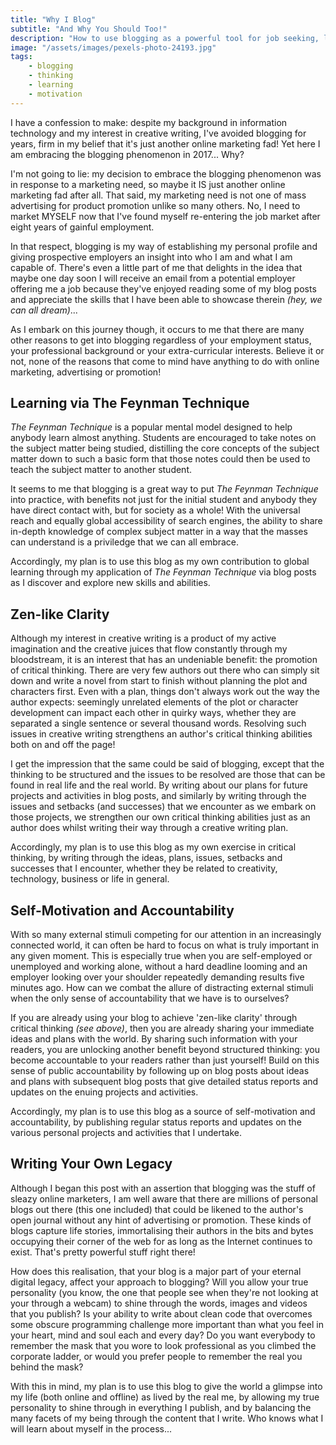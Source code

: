 ```yaml
---
title: "Why I Blog"
subtitle: "And Why You Should Too!"
description: "How to use blogging as a powerful tool for job seeking, learning, critical thinking, self-motivation and accountability"
image: "/assets/images/pexels-photo-24193.jpg"
tags:
    - blogging
    - thinking
    - learning
    - motivation
---
```


I have a confession to make: despite my background in information technology and my interest in creative writing, I've avoided blogging for years, firm in my belief that it's just another online marketing fad! Yet here I am embracing the blogging phenomenon in 2017... Why?

I'm not going to lie: my decision to embrace the blogging phenomenon was in response to a marketing need, so maybe it IS just another online marketing fad after all. That said, my marketing need is not one of mass advertising for product promotion unlike so many others. No, I need to market MYSELF now that I've found myself re-entering the job market after eight years of gainful employment.

In that respect, blogging is my way of establishing my personal profile and giving prospective employers an insight into who I am and what I am capable of. There's even a little part of me that delights in the idea that maybe one day soon I will receive an email from a potential employer offering me a job because they've enjoyed reading some of my blog posts and appreciate the skills that I have been able to showcase therein *(hey, we can all dream)*...

As I embark on this journey though, it occurs to me that there are many other reasons to get into blogging regardless of your employment status, your professional background or your extra-curricular interests. Believe it or not, none of the reasons that come to mind have anything to do with online marketing, advertising or promotion!

## Learning via The Feynman Technique

*The Feynman Technique* is a popular mental model designed to help anybody learn almost anything. Students are encouraged to take notes on the subject matter being studied, distilling the core concepts of the subject matter down to such a basic form that those notes could then be used to teach the subject matter to another student.

It seems to me that blogging is a great way to put *The Feynman Technique* into practice, with benefits not just for the initial student and anybody they have direct contact with, but for society as a whole! With the universal reach and equally global accessibility of search engines, the ability to share in-depth knowledge of complex subject matter in a way that the masses can understand is a priviledge that we can all embrace.

Accordingly, my plan is to use this blog as my own contribution to global learning through my application of *The Feynman Technique* via blog posts as I discover and explore new skills and abilities.

## Zen-like Clarity

Although my interest in creative writing is a product of my active imagination and the creative juices that flow constantly through my bloodstream, it is an interest that has an undeniable benefit: the promotion of critical thinking. There are very few authors out there who can simply sit down and write a novel from start to finish without planning the plot and characters first. Even with a plan, things don't always work out the way the author expects: seemingly unrelated elements of the plot or character development can impact each other in quirky ways, whether they are separated a single sentence or several thousand words. Resolving such issues in creative writing strengthens an author's critical thinking abilities both on and off the page!

I get the impression that the same could be said of blogging, except that the thinking to be structured and the issues to be resolved are those that can be found in real life and the real world. By writing about our plans for future projects and activities in blog posts, and similarly by writing through the issues and setbacks (and successes) that we encounter as we embark on those projects, we strengthen our own critical thinking abilities just as an author does whilst writing their way through a creative writing plan.

Accordingly, my plan is to use this blog as my own exercise in critical thinking, by writing through the ideas, plans, issues, setbacks and successes that I encounter, whether they be related to creativity, technology, business or life in general.

## Self-Motivation and Accountability

With so many external stimuli competing for our attention in an increasingly connected world, it can often be hard to focus on what is truly important in any given moment. This is especially true when you are self-employed or unemployed and working alone, without a hard deadline looming and an employer looking over your shoulder repeatedly demanding results five minutes ago. How can we combat the allure of distracting external stimuli when the only sense of accountability that we have is to ourselves?

If you are already using your blog to achieve 'zen-like clarity' through critical thinking *(see above)*, then you are already sharing your immediate ideas and plans with the world. By sharing such information with your readers, you are unlocking another benefit beyond structured thinking: you become accountable to your readers rather than just yourself! Build on this sense of public accountability by following up on blog posts about ideas and plans with subsequent blog posts that give detailed status reports and updates on the enuing projects and activities.

Accordingly, my plan is to use this blog as a source of self-motivation and accountability, by publishing regular status reports and updates on the various personal projects and activities that I undertake.

## Writing Your Own Legacy

Although I began this post with an assertion that blogging was the stuff of sleazy online marketers, I am well aware that there are millions of personal blogs out there (this one included) that could be likened to the author's open journal without any hint of advertising or promotion. These kinds of blogs capture life stories, immortalising their authors in the bits and bytes occupying their corner of the web for as long as the Internet continues to exist. That's pretty powerful stuff right there!

How does this realisation, that your blog is a major part of your eternal digital legacy, affect your approach to blogging? Will you allow your true personality (you know, the one that people see when they're not looking at your through a webcam) to shine through the words, images and videos that you publish? Is your ability to write about clean code that overcomes some obscure programming challenge more important than what you feel in your heart, mind and soul each and every day? Do you want everybody to remember the mask that you wore to look professional as you climbed the corporate ladder, or would you prefer people to remember the real you behind the mask?

With this in mind, my plan is to use this blog to give the world a glimpse into my life (both online and offline) as lived by the real me, by allowing my true personality to shine through in everything I publish, and by balancing the many facets of my being through the content that I write. Who knows what I will learn about myself in the process...
